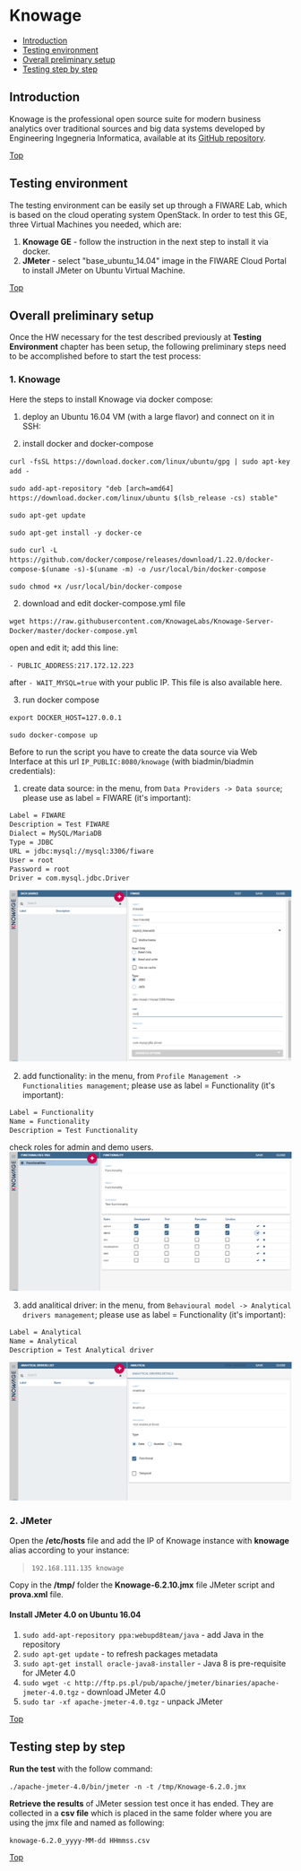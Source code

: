 # Knowage #

* [Introduction](#introduction)
* [Testing environment](#testing-environment)
* [Overall preliminary setup](#overall-preliminary-setup)
* [Testing step by step](#testing-step-by-step)

## Introduction ##

Knowage is the professional open source suite for modern business analytics over traditional sources and big data systems developed by Engineering Ingegneria Informatica, available at its [GitHub repository](https://github.com/KnowageLabs/Knowage-Server). 

[Top](#knowage)

## Testing environment ##

The testing environment can be easily set up through a FIWARE Lab, which is based on the cloud operating system OpenStack. 
In order to test this GE, three Virtual Machines you needed, which are: 

1. **Knowage GE** - follow the instruction in the next step to install it via docker.
2. **JMeter** - select "base_ubuntu_14.04" image in the FIWARE Cloud Portal to install JMeter on Ubuntu Virtual Machine.

[Top](#knowage)

## Overall preliminary setup ##

Once the HW necessary for the test described previously at **Testing Environment** chapter has been setup, the following preliminary steps need to be accomplished before to start the test process:

### 1. Knowage ###

Here the steps to install Knowage via docker compose:

1) deploy an Ubuntu 16.04 VM (with a large flavor) and connect on it in SSH: 

2) install docker and docker-compose

`curl -fsSL https://download.docker.com/linux/ubuntu/gpg | sudo apt-key add -`

`sudo add-apt-repository "deb [arch=amd64] https://download.docker.com/linux/ubuntu $(lsb_release -cs) stable"`

`sudo apt-get update`

`sudo apt-get install -y docker-ce`

`sudo curl -L https://github.com/docker/compose/releases/download/1.22.0/docker-compose-$(uname -s)-$(uname -m) -o /usr/local/bin/docker-compose`

`sudo chmod +x /usr/local/bin/docker-compose`

2) download and edit docker-compose.yml file 

`wget https://raw.githubusercontent.com/KnowageLabs/Knowage-Server-Docker/master/docker-compose.yml`

open and edit it; add this line:
 
`- PUBLIC_ADDRESS:217.172.12.223`

after `- WAIT_MYSQL=true` with your public IP. This file is also available here.

3) run docker compose
 
`export DOCKER_HOST=127.0.0.1`

`sudo docker-compose up`

Before to run the script you have to create the data source via Web Interface at this url `IP_PUBLIC:8080/knowage` (with biadmin/biadmin credentials):

1) create data source: in the menu, from `Data Providers -> Data source`; please use as label = FIWARE (it's important):

```text
Label = FIWARE
Description = Test FIWARE
Dialect = MySQL/MariaDB
Type = JDBC
URL = jdbc:mysql://mysql:3306/fiware
User = root
Password = root
Driver = com.mysql.jdbc.Driver  
```
![Data Source](datasource.png?raw=true "Data Source")

2) add functionality: in the menu, from `Profile Management -> Functionalities management`; please use as label = Functionality (it's important):

```text
Label = Functionality
Name = Functionality
Description = Test Functionality
```
check roles for admin and demo users.
![Functionality](functionality.png?raw=true "Functionality")

3) add analitical driver: in the menu, from `Behavioural model -> Analytical drivers management`; please use as label = Functionality (it's important):

```text
Label = Analytical
Name = Analytical
Description = Test Analytical driver
```
![Analytical drivers](analitical_drivers.png?raw=true "Analytical drivers")


### 2. JMeter ###

Open the **/etc/hosts** file and add the IP of Knowage instance with **knowage** alias according to your instance: 

> `192.168.111.135 knowage`

Copy in the **/tmp/** folder the **Knowage-6.2.10.jmx** file JMeter script and **prova.xml** file.

#### Install JMeter 4.0 on Ubuntu 16.04 ####

1. `sudo add-apt-repository ppa:webupd8team/java` - add Java in the repository
2. `sudo apt-get update` - to refresh packages metadata
3. `sudo apt-get install oracle-java8-installer` - Java 8 is pre-requisite for JMeter 4.0
4. `sudo wget -c http://ftp.ps.pl/pub/apache/jmeter/binaries/apache-jmeter-4.0.tgz` - download JMeter 4.0
5. `sudo tar -xf apache-jmeter-4.0.tgz` - unpack JMeter

[Top](#knowage)

## Testing step by step ##

**Run the test** with the follow command: 

`./apache-jmeter-4.0/bin/jmeter -n -t /tmp/Knowage-6.2.0.jmx`

**Retrieve the results** of JMeter session test once it has ended. They are collected in a **csv file** which is placed in the same folder where you are using the jmx file and named as following: 

`knowage-6.2.0_yyyy-MM-dd HHmmss.csv`

[Top](#knowage)